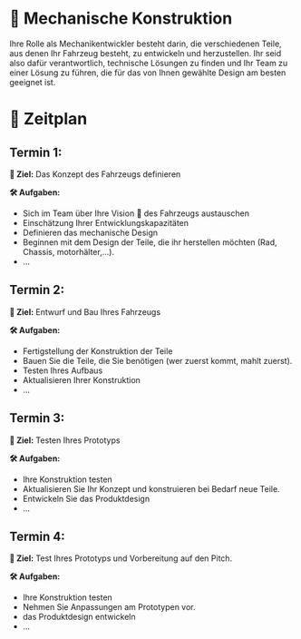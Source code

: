 # :nut_and_bolt: Mechanische Konstruktion

Ihre Rolle als Mechanikentwickler besteht darin, die verschiedenen Teile, aus denen Ihr Fahrzeug besteht, zu entwickeln und herzustellen. 
Ihr seid also dafür verantwortlich, technische Lösungen zu finden und Ihr Team zu einer Lösung zu führen, die für das von Ihnen gewählte Design am besten geeignet ist.

# :date: Zeitplan

## Termin 1:
**:dart: Ziel:** Das Konzept des Fahrzeugs definieren

**:hammer_and_wrench: Aufgaben:**
- Sich im Team über Ihre Vision :telescope: des Fahrzeugs austauschen
- Einschätzung Ihrer Entwicklungskapazitäten
- Definieren das mechanische Design 
- Beginnen mit dem Design der Teile, die ihr herstellen möchten (Rad, Chassis, motorhälter,...).
- ...

## Termin 2:
**:dart: Ziel:** Entwurf und Bau Ihres Fahrzeugs

**:hammer_and_wrench: Aufgaben:**
- Fertigstellung der Konstruktion der Teile
- Bauen Sie die Teile, die Sie benötigen (wer zuerst kommt, mahlt zuerst).
- Testen Ihres Aufbaus
- Aktualisieren Ihrer Konstruktion
- ...

## Termin 3:
**:dart: Ziel:** Testen Ihres Prototyps

**:hammer_and_wrench: Aufgaben:**
- Ihre Konstruktion testen
- Aktualisieren Sie Ihr Konzept und konstruieren bei Bedarf neue Teile.
- Entwickeln Sie das Produktdesign
- ...

## Termin 4:
**:dart: Ziel:** Test Ihres Prototyps und Vorbereitung auf den Pitch.

**:hammer_and_wrench: Aufgaben:**
- Ihre Konstruktion testen
- Nehmen Sie Anpassungen am Prototypen vor.
- das Produktdesign entwickeln
- ...